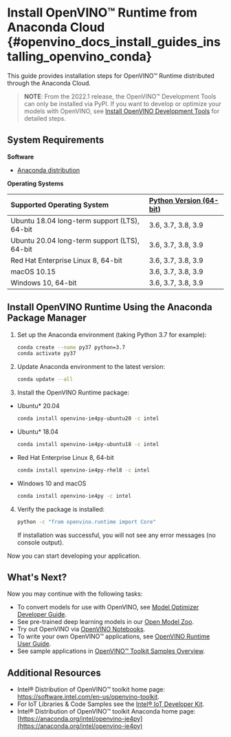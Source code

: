 # Install OpenVINO™ Runtime from Anaconda Cloud {#openvino_docs_install_guides_installing_openvino_conda}

This guide provides installation steps for OpenVINO™ Runtime distributed through the Anaconda Cloud.

> **NOTE**: From the 2022.1 release, the OpenVINO™ Development Tools can only be installed via PyPI. If you want to develop or optimize your models with OpenVINO, see [Install OpenVINO Development Tools](installing-model-dev-tools.md) for detailed steps.

## System Requirements

**Software**

 - [Anaconda distribution](https://www.anaconda.com/products/individual/)

**Operating Systems**

| Supported Operating System                                   | [Python Version (64-bit)](https://www.python.org/) |
| :------------------------------------------------------------| :---------------------------------------------------|
|   Ubuntu 18.04 long-term support (LTS), 64-bit              | 3.6, 3.7, 3.8, 3.9                                  |
|   Ubuntu 20.04 long-term support (LTS), 64-bit              | 3.6, 3.7, 3.8, 3.9                                  |
|   Red Hat Enterprise Linux 8, 64-bit                         | 3.6, 3.7, 3.8, 3.9                                  |
|   macOS 10.15                                             | 3.6, 3.7, 3.8, 3.9                                  |
|   Windows 10, 64-bit                                        | 3.6, 3.7, 3.8, 3.9                                  |

## Install OpenVINO Runtime Using the Anaconda Package Manager

1. Set up the Anaconda environment (taking Python 3.7 for example): 
   ```sh
   conda create --name py37 python=3.7
   conda activate py37
   ```
2. Update Anaconda environment to the latest version:
   ```sh
   conda update --all
   ```
3. Install the OpenVINO Runtime package:
 - Ubuntu* 20.04
   ```sh
   conda install openvino-ie4py-ubuntu20 -c intel
   ```
 - Ubuntu* 18.04
   ```sh
   conda install openvino-ie4py-ubuntu18 -c intel
   ```
 - Red Hat Enterprise Linux 8, 64-bit
   ```sh
   conda install openvino-ie4py-rhel8 -c intel
   ```
 - Windows 10 and macOS
   ```sh
   conda install openvino-ie4py -c intel
   ```
4. Verify the package is installed:
   ```sh
   python -c "from openvino.runtime import Core"
   ```
   If installation was successful, you will not see any error messages (no console output).

Now you can start developing your application.


## What's Next?

Now you may continue with the following tasks:

* To convert models for use with OpenVINO, see [Model Optimizer Developer Guide](../MO_DG/Deep_Learning_Model_Optimizer_DevGuide.md).
* See pre-trained deep learning models in our [Open Model Zoo](../model_zoo.md).
* Try out OpenVINO via [OpenVINO Notebooks](https://docs.openvino.ai/2022.1/notebooks/notebooks.html).
* To write your own OpenVINO™ applications, see [OpenVINO Runtime User Guide](../OV_Runtime_UG/openvino_intro.md).
* See sample applications in [OpenVINO™ Toolkit Samples Overview](../OV_Runtime_UG/Samples_Overview.md).

## Additional Resources

- Intel® Distribution of OpenVINO™ toolkit home page: <https://software.intel.com/en-us/openvino-toolkit>.
- For IoT Libraries & Code Samples see the [Intel® IoT Developer Kit](https://github.com/intel-iot-devkit).
- Intel® Distribution of OpenVINO™ toolkit Anaconda home page: [https://anaconda.org/intel/openvino-ie4py](https://anaconda.org/intel/openvino-ie4py)
